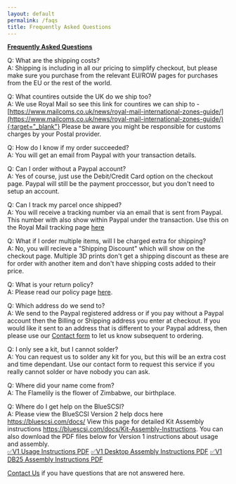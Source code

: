 ```yaml
---
layout: default
permalink: /faqs
title: Frequently Asked Questions
---
```


<b><u>Frequently Asked Questions</u></b>

Q: What are the shipping costs?<br>
A: Shipping is including in all our pricing to simplify checkout, but please make sure you purchase from the relevant EU/ROW pages for purchases from the EU or the rest of the world.

Q: What countires outside the UK do we ship too?<br>
A: We use Royal Mail so see this link for countires we can ship to - [https://www.mailcoms.co.uk/news/royal-mail-international-zones-guide/](https://www.mailcoms.co.uk/news/royal-mail-international-zones-guide/){:target="_blank"} Please be aware you might be responsible for customs charges by your Postal provider.

Q: How do I know if my order succeeded?<br>
A: You will get an email from Paypal with your transaction details.

Q: Can I order without a Paypal account?<br>
A: Yes of course, just use the Debit/Credit Card option on the checkout page. Paypal will still be the payment proccessor, but you don't need to setup an account.

Q: Can I track my parcel once shipped?<br>
A: You will receive a tracking number via an email that is sent from Paypal. This number with also show within Paypal under the transaction. Use this on the Royal Mail tracking page [here](https://www.royalmail.com/track-your-item#/)

Q: What if I order multiple items, will I be charged extra for shipping?<br>
A: No, you will recieve a "Shipping Discount" which will show on the checkout page. Multiple 3D prints don't get a shipping discount as these are for order with another item and don't have shipping costs added to their price.

Q: What is your return policy?<br>
A: Please read our policy page [here](/return).

Q: Which address do we send to?<br>
A: We send to the Paypal registered address or if you pay without a Paypal account then the Billing or Shipping address you enter at checkout. If you would like it sent to an address that is different to your Paypal address, then please use our [Contact form](/contact) to let us know subsequent to ordering.

Q: I only see a kit, but I cannot solder?<br>
A: You can request us to solder any kit for you, but this will be an extra cost and time dependant. Use our contact form to request this service if you really cannot solder or have nobody you can ask.

Q: Where did your name come from?<br>
A: The Flamelily is the flower of Zimbabwe, our birthplace.

Q: Where do I get help on the BlueSCSI?<br>
A: Please view the BlueSCSI Version 2 help docs here <a href="https://bluescsi.com/docs/" target="_blank">https://bluescsi.com/docs/</a> View this page for detailed Kit Assembly instructions <a href="https://bluescsi.com/docs/Kit-Assembly-Instructions" target="_blank">https://bluescsi.com/docs/Kit-Assembly-Instructions</a>. You can also download the PDF files below for Version 1 instructions about usage and assembly.
<br>
<a href="/assets/pdfs/BlueSCSI_Instructions.pdf" target="_blank">&#9989;V1 Usage Instructions PDF</a>
<a href="/assets/pdfs/BlueSCSI_assembly.pdf" target="_blank">&#9989;V1 Desktop Assembly Instructions PDF</a>
<a href="/assets/pdfs/BlueSCSI_Assembly_DB25.pdf" target="_blank">&#9989;V1 DB25 Assembly Instructions PDF</a>

[Contact Us](/contact) if you have questions that are not answered here.